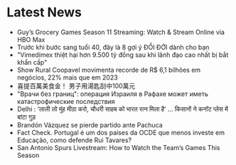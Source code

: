 # Latest News
-  Guy’s Grocery Games Season 11 Streaming: Watch & Stream Online via HBO Max
-  Trước khi bước sang tuổi 40, đây là 8 gợi ý ĐỔI ĐỜI dành cho bạn
-  "Vimedimex thiệt hại hơn 9.500 tỷ đồng sau khi lãnh đạo cao nhất bị bắt khẩn cấp"
-  Show Rural Coopavel movimenta recorde de R$ 6,1 bilhões em negócios, 22% mais que em 2023
-  喜提百萬美食金！ 男子用湯匙刮中100萬元
-  "Врачи без границ": операция Израиля в Рафахе может иметь катастрофические последствия
-  Delhi : ‘लाली लो मुंह मीठा करो, चौधरी साहब को भारत रत्न मिला है’ ... किसानों ने कनॉट प्लेस में बांटा गुड़
-  Brandón Vázquez se pierde partido ante Pachuca
-  Fact Check. Portugal é um dos países da OCDE que menos investe em Educação, como defende Rui Tavares?
-  San Antonio Spurs Livestream: How to Watch the Team’s Games This Season
